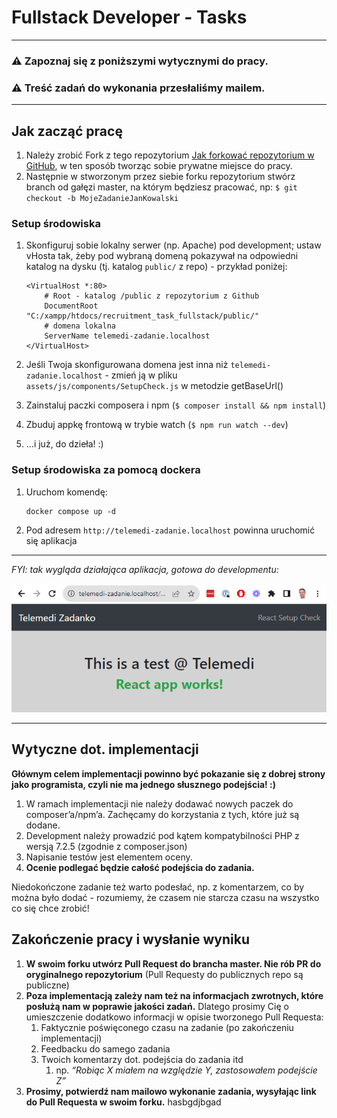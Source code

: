 Fullstack Developer - Tasks
==========

------------

### :warning: Zapoznaj się z poniższymi wytycznymi do pracy.
### :warning: Treść zadań do wykonania przesłaliśmy mailem.

------------

Jak zacząć pracę
------------
1. Należy zrobić Fork z tego repozytorium [Jak forkować repozytorium w GitHub](https://docs.github.com/en/get-started/quickstart/fork-a-repo), w ten sposób tworząc sobie prywatne miejsce do pracy.
1. Następnie w stworzonym przez siebie forku repozytorium stwórz branch od gałęzi master, na którym będziesz pracować, np: ` $ git checkout -b MojeZadanieJanKowalski `

### Setup środowiska

  1. Skonfiguruj sobie lokalny serwer (np. Apache) pod development; ustaw vHosta tak, żeby pod wybraną domeną pokazywał na odpowiedni katalog na dysku (tj. katalog `public/` z repo) - przykład poniżej:

        ```
        <VirtualHost *:80>
            # Root - katalog /public z repozytorium z Github
            DocumentRoot "C:/xampp/htdocs/recruitment_task_fullstack/public/"
            # domena lokalna
            ServerName telemedi-zadanie.localhost
        </VirtualHost>
        ```
  1. Jeśli Twoja skonfigurowana domena jest inna niż `telemedi-zadanie.localhost` - zmień ją w pliku `assets/js/components/SetupCheck.js` w metodzie getBaseUrl()
  1. Zainstaluj paczki composera i npm (`$ composer install && npm install`)
  1. Zbuduj appkę frontową w trybie watch (`$ npm run watch --dev`)
  1. …i już, do dzieła! :)

### Setup środowiska za pomocą dockera

  1. Uruchom komendę:
  
        ```
        docker compose up -d
        ```
  1. Pod adresem  `http://telemedi-zadanie.localhost` powinna uruchomić się aplikacja 

------------
_FYI: tak wygląda działająca aplikacja, gotowa do developmentu:_

![Working_app_image](https://github.com/telemedico/recruitment_task_fullstack/blob/master/assets/img/working_app_preview.png?raw=true)

------------

Wytyczne dot. implementacji
------------

**Głównym celem implementacji powinno być pokazanie się z dobrej strony jako programista, czyli nie ma jednego słusznego podejścia! :)**

  1. W ramach implementacji nie należy dodawać nowych paczek do composer’a/npm’a. Zachęcamy do korzystania z tych, które już są dodane.
  1. Development należy prowadzić pod kątem kompatybilności PHP z wersją 7.2.5 (zgodnie z composer.json)
  1. Napisanie testów jest elementem oceny.
  1. **Ocenie podlegać będzie całość podejścia do zadania.**

Niedokończone zadanie też warto podesłać, np. z komentarzem, co by można było dodać - rozumiemy, że czasem nie starcza czasu na wszystko co się chce zrobić!

Zakończenie pracy i wysłanie wyniku
------------
  1. **W swoim forku utwórz Pull Request do brancha master. Nie rób PR do oryginalnego repozytorium** (Pull Requesty do publicznych repo są publiczne)
  1. **Poza implementacją zależy nam też na informacjach zwrotnych, które posłużą nam w poprawie jakości zadań.** Dlatego prosimy Cię o umieszczenie dodatkowo informacji w opisie tworzonego Pull Requesta:
     1. Faktycznie poświęconego czasu na zadanie (po zakończeniu implementacji)
     1. Feedbacku do samego zadania 
     1. Twoich komentarzy dot. podejścia do zadania itd 
        1. np. _“Robiąc X miałem na względzie Y, zastosowałem podejście Z”_ 
  1. **Prosimy, potwierdź nam mailowo wykonanie zadania, wysyłając link do Pull Requesta w swoim forku.**
  hasbgdjbgad